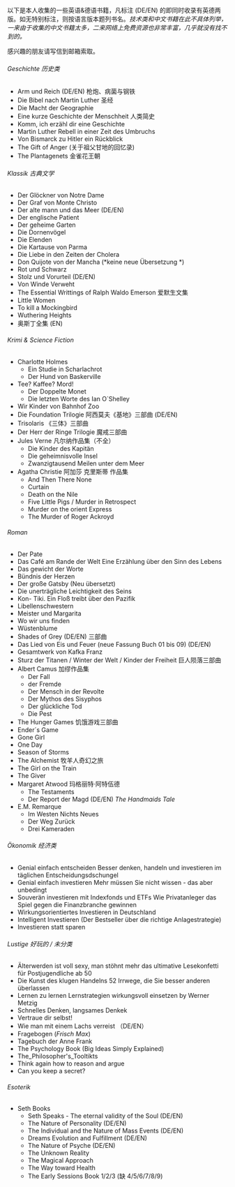 以下是本人收集的一些英语&德语书籍，凡标注 (DE/EN) 的即同时收录有英德两版。如无特别标注，则按语言版本题列书名。*技术类和中文书籍在此不具体列举，一来由于收集的中文书籍太多，二来网络上免费资源也非常丰富，几乎就没有找不到的。*

感兴趣的朋友请写信到邮箱索取。

###### Geschichte 历史类

- Arm und Reich (DE/EN) 枪炮、病菌与钢铁
- Die Bibel nach Martin Luther 圣经
- Die Macht der Geographie
- Eine kurze Geschichte der Menschheit 人类简史
- Komm, ich erzähl dir eine Geschichte
- Martin Luther Rebell in einer Zeit des Umbruchs
- Von Bismarck zu Hitler ein Rückblick
- The Gift of Anger (关于祖父甘地的回忆录)
- The Plantagenets 金雀花王朝

###### Klassik 古典文学

- Der Glöckner von Notre Dame
- Der Graf von Monte Christo
- Der alte mann und das Meer (DE/EN)
- Der englische Patient
- Der geheime Garten
- Die Dornenvögel
- Die Elenden
- Die Kartause von Parma
- Die Liebe in den Zeiten der Cholera
- Don Quijote von der Mancha (*keine neue Übersetzung *)
- Rot und Schwarz 
- Stolz und Vorurteil (DE/EN)
- Von Winde Verweht
- The Essential Writtings of Ralph Waldo Emerson 爱默生文集
- Little Women
- To kill a Mockingbird
- Wuthering Heights
- 奥斯丁全集 (EN)

###### Krimi & Science Fiction 

- Charlotte Holmes
  - Ein Studie in Scharlachrot
  - Der Hund von Baskerville
- Tee? Kaffee? Mord!
  -  Der Doppelte Monet
  - Die letzten Worte des Ian O´Shelley
- Wir Kinder von Bahnhof Zoo
- Die Foundation Trilogie  阿西莫夫《基地》三部曲 (DE/EN)
- Trisolaris 《三体》三部曲
- Der Herr der Ringe Trilogie 魔戒三部曲
- Jules Verne 凡尔纳作品集（不全）
  - Die Kinder des Kapitän
  - Die geheimnisvolle Insel
  - Zwanzigtausend Meilen unter dem Meer
- Agatha Christie 阿加莎 克里斯蒂 作品集
  - And Then There None
  - Curtain
  - Death on the Nile
  - Five Little Pigs / Murder in Retrospect
  - Murder on the orient Express
  - The Murder of Roger Ackroyd 

###### Roman

- Der Pate
- Das Café am Rande der Welt Eine Erzählung über den Sinn des Lebens
- Das gewicht der Worte
- Bündnis der Herzen
- Der große Gatsby (Neu übersetzt)
- Die unerträgliche Leichtigkeit des Seins
- Kon- Tiki. Ein Floß treibt über den Pazifik
- Libellenschwestern
- Meister und Margarita
- Wo wir uns finden
- Wüstenblume
- Shades of Grey (DE/EN) 三部曲
- Das Lied von Eis und Feuer (neue Fassung Buch 01 bis 09) (DE/EN)
- Gesamtwerk von Kafka Franz
- Sturz der Titanen / Winter der Welt / Kinder der Freiheit 巨人陨落三部曲 
- Albert Camus 加缪作品集
  - Der Fall
  - der Fremde
  - Der Mensch in der Revolte
  - Der Mythos des Sisyphos
  - Der glückliche Tod
  - Die Pest
- The Hunger Games 饥饿游戏三部曲    
- Ender´s Game
- Gone Girl
- One Day
- Season of Storms
- The Alchemist 牧羊人奇幻之旅
- The Girl on the Train
- The Giver
- Margaret Atwood  玛格丽特·阿特伍德 
  - The Testaments
  - Der Report der Magd (DE/EN) *The Handmaids Tale*
- E.M. Remarque
  - Im Westen Nichts Neues
  - Der Weg Zurück
  - Drei Kameraden
  
  

###### Ökonomik 经济类

- Genial einfach entscheiden Besser denken, handeln und investieren im täglichen Entscheidungsdschungel
- Genial einfach investieren Mehr müssen Sie nicht wissen - das aber unbedingt
- Souverän investieren mit Indexfonds und ETFs Wie Privatanleger das Spiel gegen die Finanzbranche gewinnen
- Wirkungsorientiertes Investieren in Deutschland
- Intelligent Investieren (Der Bestseller über die richtige Anlagestrategie)
- Investieren statt sparen



###### Lustige 好玩的 / 未分类

- Älterwerden ist voll sexy, man stöhnt mehr das ultimative Lesekonfetti für Postjugendliche ab 50
- Die Kunst des klugen Handelns 52 Irrwege, die Sie besser anderen überlassen
- Lernen zu lernen Lernstrategien wirkungsvoll einsetzen by Werner Metzig
- Schnelles Denken, langsames Denkek
- Vertraue dir selbst! 
- Wie man mit einem Lachs verreist （DE/EN）
- Fragebogen (*Frisch Max*)
- Tagebuch der Anne Frank 
- The Psychology Book (Big Ideas Simply Explained)
- The_Philosopher's_Tooltikts
- Think again how to reason and argue
- Can you keep a secret?

###### Esoterik

- Seth Books 
  - Seth Speaks - The eternal validity of  the Soul (DE/EN)
  - The Nature of Personality (DE/EN)
  - The Individual and the Nature of Mass Events (DE/EN)
  - Dreams Evolution and Fulfillment (DE/EN)
  - The Nature of Psyche (DE/EN)
  - The Unknown Reality
  - The Magical Approach
  - The Way toward Health
  - The Early Sessions Book 1/2/3  (缺 4/5/6/7/8/9)

  


